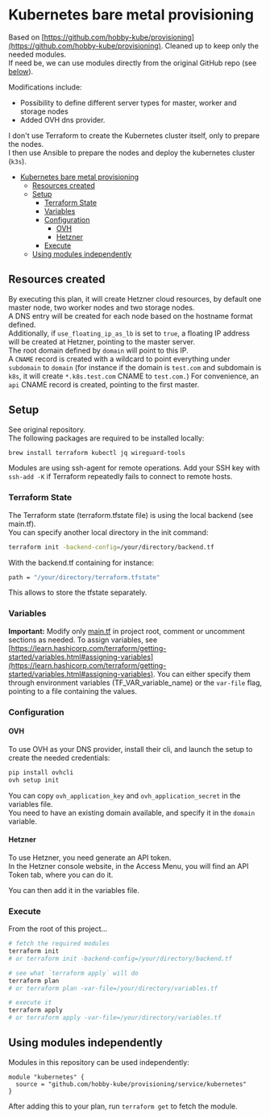 # Kubernetes bare metal provisioning

Based on [https://github.com/hobby-kube/provisioning](https://github.com/hobby-kube/provisioning).
Cleaned up to keep only the needed modules.  
If need be, we can use modules directly from the original GitHub repo (see [below](#using-modules-independently)).

Modifications include:

- Possibility to define different server types for master, worker and storage nodes
- Added OVH dns provider.  

I don't use Terraform to create the Kubernetes cluster itself, only to prepare the nodes.  
I then use Ansible to prepare the nodes and deploy the kubernetes cluster (`k3s`).

<!-- TOC -->

- [Kubernetes bare metal provisioning](#kubernetes-bare-metal-provisioning)
    - [Resources created](#resources-created)
    - [Setup](#setup)
        - [Terraform State](#terraform-state)
        - [Variables](#variables)
        - [Configuration](#configuration)
            - [OVH](#ovh)
            - [Hetzner](#hetzner)
        - [Execute](#execute)
    - [Using modules independently](#using-modules-independently)

<!-- /TOC -->

## Resources created

By executing this plan, it will create Hetzner cloud resources, by default
one master node, two worker nodes and two storage nodes.  
A DNS entry will be created for each node based on the hostname format defined.  
Additionally, if `use_floating_ip_as_lb` is set to `true`, a floating IP address will be
created at Hetzner, pointing to the master server.  
The root domain defined by `domain` will point to this IP.  
A `CNAME` record is created with a wildcard to point everything under `subdomain` to `domain`
(for instance if the domain is `test.com` and subdomain is `k8s`, it will create `*.k8s.test.com` CNAME to `test.com.`)
For convenience, an `api` CNAME record is created, pointing to the first master.

## Setup

See original repository.  
The following packages are required to be installed locally:

```sh
brew install terraform kubectl jq wireguard-tools
```

Modules are using ssh-agent for remote operations. Add your SSH key with `ssh-add -K` if Terraform repeatedly fails to connect to remote hosts.

### Terraform State

The Terraform state (terraform.tfstate file) is using the local backend (see main.tf).  
You can specify another local directory in the init command:

```bash
terraform init -backend-config=/your/directory/backend.tf
```

With the backend.tf containing for instance:

```bash
path = "/your/directory/terraform.tfstate"
```

This allows to store the tfstate separately.

### Variables

**Important:** Modify only [main.tf](main.tf) in project root, comment or uncomment sections as needed. 
To assign variables, see [https://learn.hashicorp.com/terraform/getting-started/variables.html#assigning-variables](https://learn.hashicorp.com/terraform/getting-started/variables.html#assigning-variables).
You can either specify them through environment variables (TF_VAR_variable_name) or the `var-file` flag, 
pointing to a file containing the values.

### Configuration

#### OVH

To use OVH as your DNS provider, install their cli, and launch the setup
to create the needed credentials:

```bash
pip install ovhcli
ovh setup init
```

You can copy `ovh_application_key` and `ovh_application_secret` in
the variables file.  
You need to have an existing domain available, and specify it in the `domain` variable.

#### Hetzner

To use Hetzner, you need generate an API token.  
In the Hetzner console website, in the Access Menu, you will find an API Token tab, where
you can do it.

You can then add it in the variables file.

### Execute

From the root of this project...

```sh
# fetch the required modules
terraform init
# or terraform init -backend-config=/your/directory/backend.tf

# see what `terraform apply` will do
terraform plan
# or terraform plan -var-file=/your/directory/variables.tf

# execute it
terraform apply
# or terraform apply -var-file=/your/directory/variables.tf
```

## Using modules independently

Modules in this repository can be used independently:

```hcl
module "kubernetes" {
  source = "github.com/hobby-kube/provisioning/service/kubernetes"
}
```

After adding this to your plan, run `terraform get` to fetch the module.
